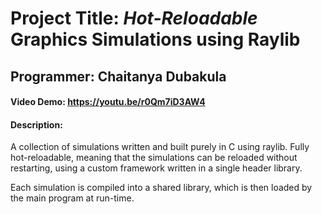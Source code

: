 # Project Title: <em>Hot-Reloadable</em> Graphics Simulations using Raylib
## Programmer: Chaitanya Dubakula
#### Video Demo: https://youtu.be/r0Qm7iD3AW4
#### Description:
A collection of simulations written and built purely in C using raylib. Fully
hot-reloadable, meaning that the simulations can be reloaded without restarting,
using a custom framework written in a single header library.

Each simulation is compiled into a shared library, which is then loaded by the
main program at run-time.
